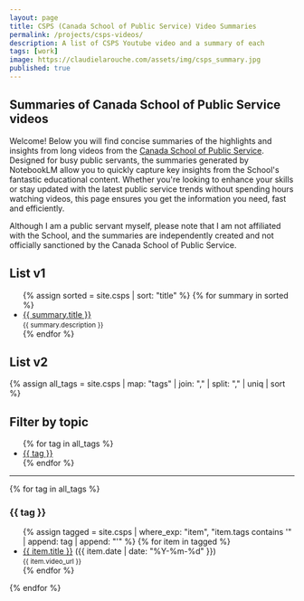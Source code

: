 ```yaml
---
layout: page
title: CSPS (Canada School of Public Service) Video Summaries
permalink: /projects/csps-videos/
description: A list of CSPS Youtube video and a summary of each
tags: [work]
image: https://claudielarouche.com/assets/img/csps_summary.jpg
published: true
---
```


<link rel="stylesheet" href="{{ "/assets/css/custom.css" | relative_url }}">

## Summaries of Canada School of Public Service videos
  
Welcome! Below you will find concise summaries of the highlights and insights from long videos from the <a href="https://www.youtube.com/@SchoolEcole_GC" target="_blank">Canada School of Public Service</a>. Designed for busy public servants, the summaries generated by NotebookLM allow you to quickly capture key insights from the School's fantastic educational content. Whether you're looking to enhance your skills or stay updated with the latest public service trends without spending hours watching videos, this page ensures you get the information you need, fast and efficiently.

Although I am a public servant myself, please note that I am not affiliated with the School, and the summaries are independently created and not officially sanctioned by the Canada School of Public Service.

## List v1

<ul>
  {% assign sorted = site.csps | sort: "title" %}
  {% for summary in sorted %}
    <li>
      <a href="{{ summary.url }}">{{ summary.title }}</a><br>
      <small>{{ summary.description }}</small>
    </li>
  {% endfor %}
</ul>

## List v2

{% assign all_tags = site.csps | map: "tags" | join: "," | split: "," | uniq | sort %}

<h2>Filter by topic</h2>
<ul>
  {% for tag in all_tags %}
    <li><a href="#{{ tag | slugify }}">{{ tag }}</a></li>
  {% endfor %}
</ul>

<hr>

{% for tag in all_tags %}
  <h3 id="{{ tag | slugify }}">{{ tag }}</h3>
  <ul>
    {% assign tagged = site.csps | where_exp: "item", "item.tags contains '" | append: tag | append: "'" %}
    {% for item in tagged %}
      <li>
        <a href="{{ item.url }}">{{ item.title }}</a> ({{ item.date | date: "%Y-%m-%d" }})<br>
        <small>{{ item.video_url }}</small>
      </li>
    {% endfor %}
  </ul>
{% endfor %}
